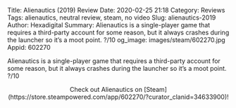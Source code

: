 Title: Alienautics (2019) Review
Date: 2020-02-25 21:18
Category: Reviews
Tags: alienautics, neutral review, steam, no video
Slug: alienautics-2019
Author: Hexadigital
Summary: Alienautics is a single-player game that requires a third-party account for some reason, but it always crashes during the launcher so it’s a moot point. ?/10
og_image: images/steam/602270.jpg
Appid: 602270

Alienautics is a single-player game that requires a third-party account for some reason, but it always crashes during the launcher so it’s a moot point. ?/10

<center>Check out Alienautics on [Steam](https://store.steampowered.com/app/602270/?curator_clanid=34633900)!</center>